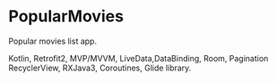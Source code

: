 # PopularMovies
Popular movies list app.

Kotlin, Retrofit2, MVP/MVVM, LiveData,DataBinding, Room, Pagination RecyclerView, RXJava3, Coroutines, Glide library.
